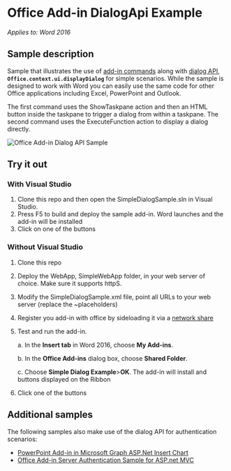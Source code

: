 # Office Add-in DialogApi Example

_Applies to: Word 2016_

## Sample description
Sample that illustrates the use of [add-in commands](https://github.com/officedev/office-Add-in-Commands-Samples) along with [dialog API](http://dev.office.com/reference/add-ins/shared/officeui), **`Office.context.ui.displayDialog`** for simple scenarios. While the sample is designed to work with Word you can easily use the same code for other Office applications including Excel, PowerPoint and Outlook. 

The first command uses the ShowTaskpane action and then an HTML button inside the taskpane to trigger a dialog from within a taskpane. The second command uses the ExecuteFunction action to display a dialog directly.


![Office Add-in Dialog API Sample](http://i.imgur.com/EQ8jxDI.png)

## Try it out
### With Visual Studio
1.  Clone this repo and then open the SimpleDialogSample.sln in Visual Studio.
2.  Press F5 to build and deploy the sample add-in. Word launches and the add-in will be installed
3.  Click on one of the buttons

### Without Visual Studio
1. Clone this repo
2. Deploy the WebApp, SimpleWebApp folder, in your web server of choice. Make sure it supports httpS. 
3. Modify the SimpleDialogSample.xml file, point all URLs to your web server (replace the ~placeholders)
4. Register you add-in with office by sideloading it via a [network share](https://msdn.microsoft.com/EN-US/library/office/fp123503.aspx)
5.  Test and run the add-in. 

    a.  In the **Insert tab** in Word 2016, choose **My Add-ins**. 
    
    b.  In the **Office Add-ins** dialog box, choose **Shared Folder**.
    
    c.  Choose **Simple Dialog Example**>**OK**. The add-in will install and buttons displayed on the Ribbon
6. Click one of the buttons


## Additional samples
The following samples also make use of the dialog API for authentication scenarios:


- [PowerPoint Add-in in Microsoft Graph ASP.Net Insert Chart](https://github.com/OfficeDev/PowerPoint-Add-in-Microsoft-Graph-ASPNET-InsertChart)
- [Office Add-in Server Authentication Sample for ASP.net MVC](https://github.com/dougperkes/Office-Add-in-AspNetMvc-ServerAuth/tree/Office2016DisplayDialog)